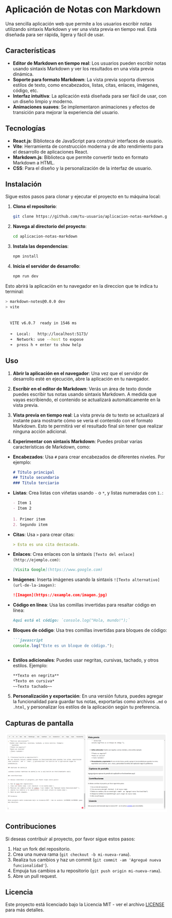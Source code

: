 # Aplicación de Notas con Markdown

Una sencilla aplicación web que permite a los usuarios escribir notas utilizando sintaxis Markdown y ver una vista previa en tiempo real. Está diseñada para ser rápida, ligera y fácil de usar.

## Características

- **Editor de Markdown en tiempo real**: Los usuarios pueden escribir notas usando sintaxis Markdown y ver los resultados en una vista previa dinámica.
- **Soporte para formato Markdown**: La vista previa soporta diversos estilos de texto, como encabezados, listas, citas, enlaces, imágenes, código, etc.
- **Interfaz intuitiva**: La aplicación está diseñada para ser fácil de usar, con un diseño limpio y moderno.
- **Animaciones suaves**: Se implementaron animaciones y efectos de transición para mejorar la experiencia del usuario.

## Tecnologías

- **React.js**: Biblioteca de JavaScript para construir interfaces de usuario.
- **Vite**: Herramienta de construcción moderna y de alto rendimiento para el desarrollo de aplicaciones React.
- **Markdown.js**: Biblioteca que permite convertir texto en formato Markdown a HTML.
- **CSS**: Para el diseño y la personalización de la interfaz de usuario.

## Instalación

Sigue estos pasos para clonar y ejecutar el proyecto en tu máquina local:

1. **Clona el repositorio**:

   ```bash
   git clone https://github.com/tu-usuario/aplicacion-notas-markdown.git
   ```
2. **Navega al directorio del proyecto**:
   ```bash
   cd aplicacion-notas-markdown

   ```

3. **Instala las dependencias**:
   ```bash
   npm install
   ```
4. **Inicia el servidor de desarrollo**:

   ```bash
   npm run dev
   ```
Esto abrirá la aplicación en tu navegador en la direccion que te indica tu terminal:
   ```bash
   > markdown-notes@0.0.0 dev
   > vite


     VITE v6.0.7  ready in 1546 ms

     ➜  Local:   http://localhost:5173/
     ➜  Network: use --host to expose
     ➜  press h + enter to show help
   ```
## Uso

1. **Abrir la aplicación en el navegador**:
   Una vez que el servidor de desarrollo esté en ejecución, abre la aplicación en tu navegador. 


2. **Escribir en el editor de Markdown**:
Verás un área de texto donde puedes escribir tus notas usando sintaxis Markdown. A medida que vayas escribiendo, el contenido se actualizará automáticamente en la vista previa.

3. **Vista previa en tiempo real**:
La vista previa de tu texto se actualizará al instante para mostrarte cómo se vería el contenido con el formato Markdown. Esto te permitirá ver el resultado final sin tener que realizar ninguna acción adicional.

4. **Experimentar con sintaxis Markdown**:
Puedes probar varias características de Markdown, como:

- **Encabezados**:
  Usa `#` para crear encabezados de diferentes niveles. Por ejemplo:
  ```markdown
  # Título principal
  ## Título secundario
  ### Título terciario
  ```

- **Listas**:
  Crea listas con viñetas usando `-` o `*`, y listas numeradas con `1.`:
  ```markdown
  - Item 1
  - Item 2
  
  1. Primer item
  2. Segundo item
  ```

- **Citas**:
  Usa `>` para crear citas:
  ```markdown
  > Esta es una cita destacada.
  ```

- **Enlaces**:
  Crea enlaces con la sintaxis `[Texto del enlace](http://ejemplo.com)`:
  ```markdown
  [Visita Google](https://www.google.com)
  ```

- **Imágenes**:
  Inserta imágenes usando la sintaxis `![Texto alternativo](url-de-la-imagen)`:
  ```markdown
  ![Imagen](https://example.com/imagen.jpg)
  ```

- **Código en línea**:
  Usa las comillas invertidas para resaltar código en línea:
  ```markdown
  Aquí está el código: `console.log("Hola, mundo!");`
  ```

- **Bloques de código**:
  Usa tres comillas invertidas para bloques de código:
  ```markdown
  ```javascript
  console.log("Este es un bloque de código.");
  ```
  ```

- **Estilos adicionales**:
  Puedes usar negritas, cursivas, tachado, y otros estilos. Ejemplo:
  ```markdown
  **Texto en negrita**
  *Texto en cursiva*
  ~~Texto tachado~~
  ```

5. **Personalización y exportación**:
En una versión futura, puedes agregar la funcionalidad para guardar tus notas, exportarlas como archivos `.md` o `.html`, y personalizar los estilos de la aplicación según tu preferencia.

## Capturas de pantalla

![Preview Image](preview.png)

## Contribuciones

Si deseas contribuir al proyecto, por favor sigue estos pasos:

1. Haz un fork del repositorio.
2. Crea una nueva rama (`git checkout -b mi-nueva-rama`).
3. Realiza tus cambios y haz un commit (`git commit -am 'Agregué nueva funcionalidad'`).
4. Empuja tus cambios a tu repositorio (`git push origin mi-nueva-rama`).
5. Abre un pull request.

## Licencia

Este proyecto está licenciado bajo la Licencia MIT - ver el archivo [LICENSE](LICENSE) para más detalles.

   
